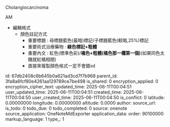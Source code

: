 Cholangiocarcinoma

AM

- 編輯格式
  - 顏色註記方式
    - 重要標題 : 母標題藍色(最暗)標記/子標題藍色(較暗,25%)標記
    - 重要術式治療藥物 : **綠色標記+粗體**
    - 重要內文 : 紅色(標準色彩)/**橘色+粗體(橘色那一欄第一個)**(如果同色太醜就紅橘相間)
    - 直接來複製顏色格式一定不會錯xd



id: 67db2408c6b645b0a621ad3cd7f7b968
parent_id: 3fa8a6fcf80e4261aa129789ce7be498
is_shared: 0
encryption_applied: 0
encryption_cipher_text: 
updated_time: 2025-06-11T00:04:51
user_updated_time: 2025-06-11T00:04:51
created_time: 2025-06-11T00:04:50
user_created_time: 2025-06-11T00:04:50
is_conflict: 0
latitude: 0.00000000
longitude: 0.00000000
altitude: 0.0000
author: 
source_url: 
is_todo: 0
todo_due: 0
todo_completed: 0
source: onenote
source_application: OneNoteMdExporter
application_data: 
order: 90100000
markup_language: 1
type_: 1